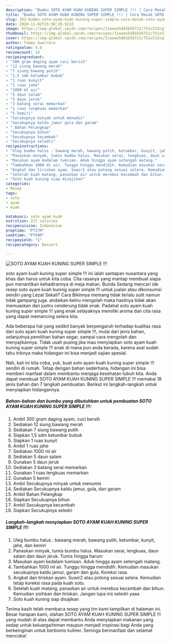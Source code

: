 ```yaml
---
description: "Bumbu SOTO AYAM KUAH KUNING SUPER SIMPLE !!! | Cara Masak SOTO AYAM KUAH KUNING SUPER SIMPLE !!! Yang Lezat"
title: "Bumbu SOTO AYAM KUAH KUNING SUPER SIMPLE !!! | Cara Masak SOTO AYAM KUAH KUNING SUPER SIMPLE !!! Yang Lezat"
slug: 392-bumbu-soto-ayam-kuah-kuning-super-simple-cara-masak-soto-ayam-kuah-kuning-super-simple-yang-lezat
date: 2020-11-02T15:58:29.922Z
image: https://img-global.cpcdn.com/recipes/11aaee5d81b56721/751x532cq70/soto-ayam-kuah-kuning-super-simple-foto-resep-utama.jpg
thumbnail: https://img-global.cpcdn.com/recipes/11aaee5d81b56721/751x532cq70/soto-ayam-kuah-kuning-super-simple-foto-resep-utama.jpg
cover: https://img-global.cpcdn.com/recipes/11aaee5d81b56721/751x532cq70/soto-ayam-kuah-kuning-super-simple-foto-resep-utama.jpg
author: Tommy Guerrero
ratingvalue: 4.8
reviewcount: 14
recipeingredient:
- "300 gram daging ayam cuci bersih"
- "12 siung bawang merah"
- "7 siung bawang putih"
- "1,5 sdm ketumbar bubuk"
- "1 ruas kunyit"
- "1 ruas jahe"
- "1000 ml air"
- "5 daun salam"
- "5 daun jeruk"
- "3 batang serai memarkan"
- "1 ruas lengkuas memarkan"
- "5 kemiri"
- "Secukupnya minyak untuk menumis"
- "Secukupnya kaldu jamur gula dan garam"
- " Bahan Pelangkap"
- "Secukupnya bihun"
- "Secukupnya kecambah"
- "Secukupnya seledri"
recipeinstructions:
- "Uleg bumbu halus : bawang merah, bawang putih, ketumbar, kunyit, jahe, dan kemiri"
- "Panaskan minyak, tumis bumbu halus. Masukan serai, lengkuas, daun salam dan daun jeruk. Tumis hingga harum"
- "Masukan ayam kedalam tumisan. Aduk hingga ayam setengah matang."
- "Tambahkan 1000 ml air. Tunggu hingga mendidih. Kemudian masukan secukupnya kaldu jamur, garam dan gula. Koreksi rasa."
- "Angkat dan tiriskan ayam. Suwir2 atau potong sesuai selera. Kemudian tetap koreksi rasa pada kuah soto."
- "Setelah kuah matang, panaskan air untuk merebus kecambah dan bihun. Kemudian sisihkan dan tiriskan. Jangan lupa iris seledri yaaa"
- "Soto kuah kuning siap disajikan"
categories:
- Resep
tags:
- soto
- ayam
- kuah

katakunci: soto ayam kuah 
nutrition: 217 calories
recipecuisine: Indonesian
preptime: "PT27M"
cooktime: "PT49M"
recipeyield: "1"
recipecategory: Dessert

---
```



![SOTO AYAM KUAH KUNING SUPER SIMPLE !!!](https://img-global.cpcdn.com/recipes/11aaee5d81b56721/751x532cq70/soto-ayam-kuah-kuning-super-simple-foto-resep-utama.jpg)


soto ayam kuah kuning super simple !!! ini ialah santapan nusantara yang khas dan harus untuk kita coba. Cita rasanya yang mantap membuat siapa pun menantikan kehadirannya di meja makan.
Bunda Sedang mencari ide resep soto ayam kuah kuning super simple !!! untuk jualan atau dikonsumsi sendiri yang Lezat Sekali? Cara Bikinnya memang tidak terlalu sulit namun tidak gampang juga. andaikan keliru mengolah maka hasilnya tidak akan memuaskan dan justru cenderung tidak enak. Padahal soto ayam kuah kuning super simple !!! yang enak selayaknya memiliki aroma dan cita rasa yang dapat memancing selera kita.

Ada beberapa hal yang sedikit banyak berpengaruh terhadap kualitas rasa dari soto ayam kuah kuning super simple !!!, mulai dari jenis bahan, selanjutnya pemilihan bahan segar, sampai cara mengolah dan menyajikannya. Tidak usah pusing jika mau menyiapkan soto ayam kuah kuning super simple !!! enak di mana pun anda berada, karena asal sudah tahu triknya maka hidangan ini bisa menjadi sajian spesial.




Nah, kali ini kita coba, yuk, buat soto ayam kuah kuning super simple !!! sendiri di rumah. Tetap dengan bahan sederhana, hidangan ini bisa memberi manfaat dalam membantu menjaga kesehatan tubuh kita. Anda dapat membuat SOTO AYAM KUAH KUNING SUPER SIMPLE !!! memakai 18 jenis bahan dan 7 langkah pembuatan. Berikut ini langkah-langkah untuk menyiapkan hidangannya.

<!--inarticleads1-->

##### Bahan-bahan dan bumbu yang dibutuhkan untuk pembuatan SOTO AYAM KUAH KUNING SUPER SIMPLE !!!:

1. Ambil 300 gram daging ayam, cuci bersih
1. Sediakan 12 siung bawang merah
1. Sediakan 7 siung bawang putih
1. Siapkan 1,5 sdm ketumbar bubuk
1. Siapkan 1 ruas kunyit
1. Ambil 1 ruas jahe
1. Sediakan 1000 ml air
1. Sediakan 5 daun salam
1. Gunakan 5 daun jeruk
1. Sediakan 3 batang serai memarkan
1. Gunakan 1 ruas lengkuas memarkan
1. Gunakan 5 kemiri
1. Ambil Secukupnya minyak untuk menumis
1. Sediakan Secukupnya kaldu jamur, gula, dan garam
1. Ambil  Bahan Pelangkap
1. Siapkan Secukupnya bihun
1. Ambil Secukupnya kecambah
1. Siapkan Secukupnya seledri




<!--inarticleads2-->

##### Langkah-langkah menyiapkan SOTO AYAM KUAH KUNING SUPER SIMPLE !!!:

1. Uleg bumbu halus : bawang merah, bawang putih, ketumbar, kunyit, jahe, dan kemiri
1. Panaskan minyak, tumis bumbu halus. Masukan serai, lengkuas, daun salam dan daun jeruk. Tumis hingga harum
1. Masukan ayam kedalam tumisan. Aduk hingga ayam setengah matang.
1. Tambahkan 1000 ml air. Tunggu hingga mendidih. Kemudian masukan secukupnya kaldu jamur, garam dan gula. Koreksi rasa.
1. Angkat dan tiriskan ayam. Suwir2 atau potong sesuai selera. Kemudian tetap koreksi rasa pada kuah soto.
1. Setelah kuah matang, panaskan air untuk merebus kecambah dan bihun. Kemudian sisihkan dan tiriskan. Jangan lupa iris seledri yaaa
1. Soto kuah kuning siap disajikan




Terima kasih telah membaca resep yang tim kami tampilkan di halaman ini. Besar harapan kami, olahan SOTO AYAM KUAH KUNING SUPER SIMPLE !!! yang mudah di atas dapat membantu Anda menyiapkan makanan yang sedap untuk keluarga/teman maupun menjadi inspirasi bagi Anda yang berkeinginan untuk berbisnis kuliner. Semoga bermanfaat dan selamat mencoba!
